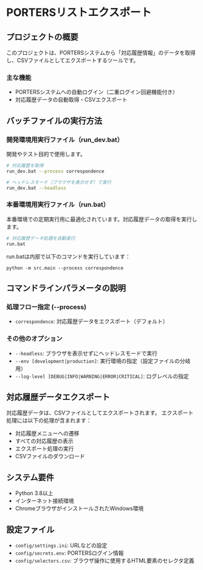# PORTERSリストエクスポート

## プロジェクトの概要
このプロジェクトは、PORTERSシステムから「対応履歴情報」のデータを取得し、CSVファイルとしてエクスポートするツールです。

### 主な機能
- PORTERSシステムへの自動ログイン（二重ログイン回避機能付き）
- 対応履歴データの自動取得・CSVエクスポート

## バッチファイルの実行方法

### 開発環境用実行ファイル（run_dev.bat）
開発やテスト目的で使用します。

```bash
# 対応履歴を取得
run_dev.bat --process correspondence

# ヘッドレスモード（ブラウザを表示せず）で実行
run_dev.bat --headless
```

### 本番環境用実行ファイル（run.bat）
本番環境での定期実行用に最適化されています。対応履歴データの取得を実行します。

```bash
# 対応履歴データ処理を自動実行
run.bat
```

run.batは内部で以下のコマンドを実行しています：
```
python -m src.main --process correspondence
```

## コマンドラインパラメータの説明

### 処理フロー指定 (--process)
- `correspondence`: 対応履歴データをエクスポート（デフォルト）

### その他のオプション
- `--headless`: ブラウザを表示せずにヘッドレスモードで実行
- `--env [development|production]`: 実行環境の指定（設定ファイルの分岐用）
- `--log-level [DEBUG|INFO|WARNING|ERROR|CRITICAL]`: ログレベルの指定

## 対応履歴データエクスポート
対応履歴データは、CSVファイルとしてエクスポートされます。
エクスポート処理には以下の処理が含まれます：
- 対応履歴メニューへの遷移
- すべての対応履歴の表示
- エクスポート処理の実行
- CSVファイルのダウンロード

## システム要件
- Python 3.8以上
- インターネット接続環境
- ChromeブラウザがインストールされたWindows環境

## 設定ファイル
- `config/settings.ini`: URLなどの設定
- `config/secrets.env`: PORTERSログイン情報
- `config/selectors.csv`: ブラウザ操作に使用するHTML要素のセレクタ定義

